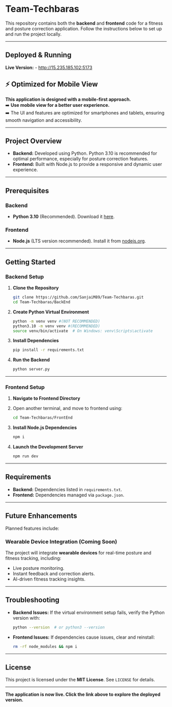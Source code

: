 
# **Team-Techbaras**  

This repository contains both the **backend** and **frontend** code for a fitness and posture correction application. Follow the instructions below to set up and run the project locally.  

---

## **Deployed & Running**  

**Live Version:** - http://15.235.185.102:5173


## **⚡ Optimized for Mobile View**  

**This application is designed with a mobile-first approach.**  
➡️ **Use mobile view for a better user experience.**  
➡️ The UI and features are optimized for smartphones and tablets, ensuring smooth navigation and accessibility.  

---

## **Project Overview**  
- **Backend:** Developed using Python. Python 3.10 is recommended for optimal performance, especially for posture correction features.  
- **Frontend:** Built with Node.js to provide a responsive and dynamic user experience.  

---

## **Prerequisites**  

### **Backend**  
- **Python 3.10** (Recommended). Download it [here](https://www.python.org/downloads/).  

### **Frontend**  
- **Node.js** (LTS version recommended). Install it from [nodejs.org](https://nodejs.org/).  

---

## **Getting Started**  

### **Backend Setup**  

1. **Clone the Repository**  
   ```bash
   git clone https://github.com/SanjaiM89/Team-Techbaras.git
   cd Team-Techbaras/BackEnd
   ```

2. **Create Python Virtual Environment**  
   ```bash
   python -m venv venv #(NOT RECOMMENDED)
   python3.10 -m venv venv #(RECOMMENDED)
   source venv/bin/activate  # On Windows: venv\Scripts\activate
   ```

3. **Install Dependencies**  
   ```bash
   pip install -r requirements.txt
   ```

4. **Run the Backend**  
   ```bash
   python server.py
   ```

---

### **Frontend Setup**  

1. **Navigate to Frontend Directory**  
2. Open another terminal, and move to frontend using:  
   ```bash
   cd Team-Techbaras/FrontEnd
   ```

3. **Install Node.js Dependencies**  
   ```bash
   npm i
   ```

4. **Launch the Development Server**  
   ```bash
   npm run dev
   ```

---

## **Requirements**  
- **Backend:** Dependencies listed in `requirements.txt`.  
- **Frontend:** Dependencies managed via `package.json`.  

---

## **Future Enhancements**  
Planned features include:  

### **Wearable Device Integration (Coming Soon)**  
The project will integrate **wearable devices** for real-time posture and fitness tracking, including:  
- Live posture monitoring.  
- Instant feedback and correction alerts.  
- AI-driven fitness tracking insights.  

---

## **Troubleshooting**  
- **Backend Issues:** If the virtual environment setup fails, verify the Python version with:  
   ```bash
   python --version  # or python3 --version
   ```
- **Frontend Issues:** If dependencies cause issues, clear and reinstall:  
   ```bash
   rm -rf node_modules && npm i
   ```

---

## **License**  
This project is licensed under the **MIT License**. See `LICENSE` for details.  

---

**The application is now live. Click the link above to explore the deployed version.**  
